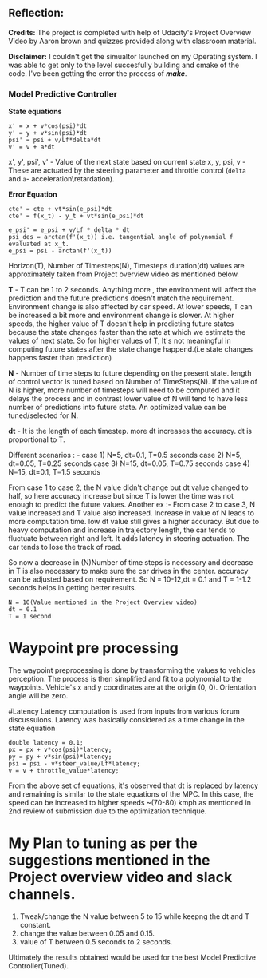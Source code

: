 ## Reflection: ##

**Credits:** The project is completed with help of Udacity's Project Overview Video by Aaron brown and quizzes provided along with classroom material.

**Disclaimer:** I couldn't get the simualtor launched on my Operating system. I was able to get only to the level succesfully building and cmake of the code. I've been getting the error the process of ***make***.

### Model Predictive Controller 

**State equations**
```
x' = x + v*cos(psi)*dt
y' = y + v*sin(psi)*dt
psi' = psi + v/Lf*delta*dt
v' = v + a*dt
```

x', y', psi', v' -  Value of the next state based on current state
x, y, psi, v - These are actuated by the steering parameter and throttle control (`delta` and `a`- acceleration\retardation).

**Error Equation**
```
cte' = cte + vt*sin(e_psi)*dt
cte' = f(x_t) - y_t + vt*sin(e_psi)*dt
```

```
e_psi' = e_psi + v/Lf * delta * dt
psi_des = arctan(f'(x_t)) i.e. tangential angle of polynomial f evaluated at x_t.
e_psi = psi - arctan(f'(x_t))
```

Horizon(T), Number of Timesteps(N), Timesteps duration(dt) values are approximately taken from Project overview video as mentioned below.

**T** - T can be 1 to 2 seconds. Anything more , the environment will affect the prediction and the future predictions doesn't match the requirement. Environment change is also affected by car speed. At lower speeds, T can be increased a bit more and environment change is slower. At higher speeds, the higher value of T doesn't help in predicting future states because the state changes faster than the rate at which we estimate the values of next state. So for higher values of T, It's not meaningful in computing future states after the state change happend.(i.e state changes happens faster than prediction)

**N** - Number of time steps to future depending on the present state. length of control vector is tuned based on Number of TimeSteps(N). If the value of N is higher, more number of timesteps will need to be computed and it delays the process and in contrast lower value of N will tend to have less number of predictions into future state. An optimized value can be tuned/selected for N. 

**dt** - It is the length of each timestep. more dt increases the accuracy. dt is proportional to T.

Different scenarios : - 
case 1)  N=5, dt=0.1, T=0.5 seconds 
case 2) N=5, dt=0.05, T=0.25 seconds
case 3) N=15, dt=0.05, T=0.75 seconds
case 4) N=15, dt=0.1, T=1.5 seconds

From case 1 to case 2, the N value didn't change but dt value changed to half, so here accuracy increase but since T is lower the time was not enough to predict the future values.
Another ex :- 
From case 2 to case 3, N value increased and T value also increased. Increase in value of N leads to more computation time. low dt value still gives a higher accuracy. But due to heavy computation and increase in trajectory length, the car tends to fluctuate between right and left. It adds latency in steering actuation. The car tends to lose the track of road.

So now a decrease in (N)Number of time steps is necessary and decrease in T is also necessary to make sure the car drives in the center. accuracy can be adjusted based on requirement. So N = 10-12,dt = 0.1 and T = 1-1.2 seconds helps in getting better results.

```
N = 10(Value mentioned in the Project Overview video)
dt = 0.1
T = 1 second
```
# Waypoint pre processing
The waypoint preprocessing is done by transforming the values to vehicles perception. 
The process is then simplified and fit to a polynomial to the waypoints. 
Vehicle's x and y coordinates are at the origin (0, 0).
Orientation angle will be zero.

#Latency 
Latency computation is used from inputs from various forum discussuions. Latency was basically considered as a time change in the state equation
```
double latency = 0.1;
px = px + v*cos(psi)*latency;
py = py + v*sin(psi)*latency;
psi = psi - v*steer_value/Lf*latency;
v = v + throttle_value*latency;
```
From the above set of equations, it's observed that dt is replaced by latency and remaining is similar to the state equations of the MPC. In this case, the speed can be increased to higher speeds ~(70-80) kmph as mentioned in 2nd review of submission due to the optimization technique.




# My Plan to tuning as per the suggestions mentioned in the Project overview video and slack channels.

1. Tweak/change the N value between 5 to 15 while keepng the dt and T constant.
2. change the value between 0.05 and 0.15.
3. value of T between 0.5 seconds to 2 seconds.

Ultimately the results obtained would be used for the best Model Predictive Controller(Tuned).


